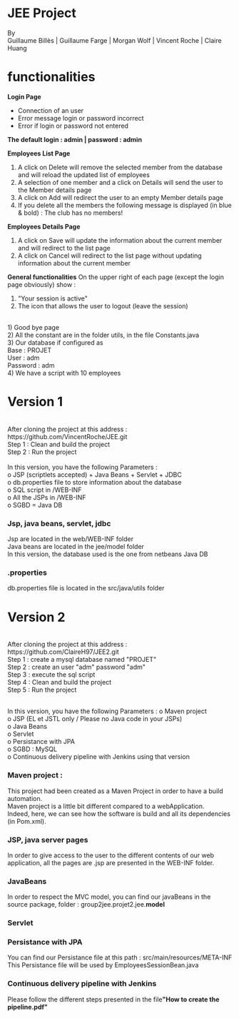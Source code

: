# JEE Project
By <br>
Guillaume Billès | Guillaume Farge | Morgan Wolf | Vincent Roche | Claire Huang<br>

<h1>functionalities</h1>

<b>Login Page</b><br>
- Connection of an user <br>
- Error message login or password incorrect <br>
- Error if login or password not entered <br>

<b>The default login : admin | password : admin</b>

<b>Employees List Page</b><br>
1) A click on Delete will remove the selected member from the database and will reload the updated list of employees<br>
2) A selection of one member and a click on Details will send the user to the Member details page<br>
3) A click on Add will redirect the user to an empty Member details  page<br>
4) If you delete all the members the following message is displayed (in blue & bold) : The club has no members!<br> 

<b>Employees Details Page</b><br>
1) A click on Save will update the information about the current member and will redirect to the list page<br>
2) A click on Cancel will redirect to the list page without updating information about the current member<br>

<b>General functionalities</b>
On the upper right of each page (except the login page obviously) show : <br>
1) "Your session is active" <br>
2) The icon that allows the user to logout (leave the session)<br>
<br>
1) Good bye page<br>
2) All the constant are in the folder utils, in the file Constants.java<br>
3) Our database if configured as <br>
Base : PROJET<br>
User : adm<br>
Password : adm<br>
4) We have a script with 10 employees<br>

<h1>Version 1</h1>

<br>
After cloning the project at this address : <br>
https://github.com/VincentRoche/JEE.git<br>
Step 1 : Clean and build the project<br>
Step 2 : Run the project
<br><br>
In this version, you have the following Parameters : <br>
o JSP (scriptlets accepted) + Java Beans + Servlet + JDBC<br>
o db.properties file to store information about the database <br>
o SQL script in /WEB-INF<br>
o All the JSPs in /WEB-INF <br>
o SGBD = Java DB<br>

<h3>Jsp, java beans, servlet, jdbc</h3>
Jsp are located in the web/WEB-INF folder<br>
Java beans are located in the jee/model folder<br>
In this version, the database used is the one from netbeans Java DB
<h3>.properties</h3>
db.properties file is located in the src/java/utils folder<br>


<h1>Version 2</h1>

<br>
After cloning the project at this address : <br>
https://github.com/ClaireH97/JEE2.git<br>
Step 1 : create a mysql database named "PROJET"<br>
Step 2 : create an user "adm" password "adm" <br>
Step 3 : execute the sql script<br>
Step 4 : Clean and build the project<br>
Step 5 : Run the project<br><br>

In this version, you have the following Parameters : 
o Maven project <br>
o JSP  (EL et JSTL only / Please no Java code in your JSPs)<br>
o Java Beans <br>
o Servlet <br>
o Persistance with JPA<br>
o SGBD : MySQL <br>
o Continuous delivery pipeline with Jenkins using that version<br>

<h3>Maven project :</h3>
This project had been created as a Maven Project in order to have a build automation.<br>
Maven project is a little bit different compared to a webApplication.<br>
Indeed, here, we can see how the software is build and all its dependencies (in Pom.xml).<br>

<h3>JSP, java server pages</h3>
In order to give access to the user to the different contents of our web application, all the pages are .jsp are presented in the WEB-INF folder.

<h3>JavaBeans</h3>
In order to respect the MVC model, you can find our javaBeans in the source package, folder : group2jee.projet2.jee.<b>model</b>

<h3>Servlet</h3>

<h3>Persistance with JPA </h3>
You can find our Persistance file at this path : src/main/resources/META-INF<br>
This Persistance file will be used by EmployeesSessionBean.java<br>

<h3>Continuous delivery pipeline with Jenkins</h3>
Please follow the different steps presented in the file<b>"How to create the pipeline.pdf"</b>
